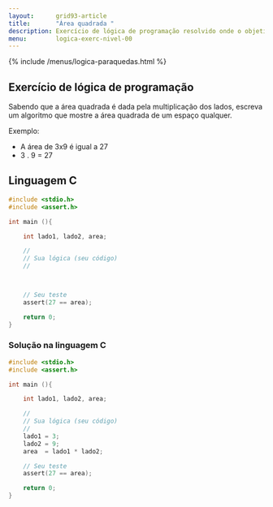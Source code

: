 ```yaml
---
layout:      grid93-article
title:       "Área quadrada "
description: Exercício de lógica de programação resolvido onde o objetivo é encontrar a área quadrada.
menu:        logica-exerc-nivel-00
---
```


{% include /menus/logica-paraquedas.html %}

Exercício de lógica de programação
---

Sabendo que a área quadrada é dada pela multiplicação dos lados, escreva um algoritmo que mostre a área quadrada de
um espaço qualquer.

Exemplo:

* A área de 3x9 é igual a 27
* 3 . 9 = 27



Linguagem C
---

```c
#include <stdio.h>
#include <assert.h>

int main (){

    int lado1, lado2, area;

    //
    // Sua lógica (seu código)
    //



    // Seu teste
    assert(27 == area);

    return 0;
}
```



### Solução na linguagem C

```c
#include <stdio.h>
#include <assert.h>

int main (){

    int lado1, lado2, area;

    //
    // Sua lógica (seu código)
    //
    lado1 = 3;
    lado2 = 9;
    area  = lado1 * lado2;

    // Seu teste
    assert(27 == area);

    return 0;
}
```